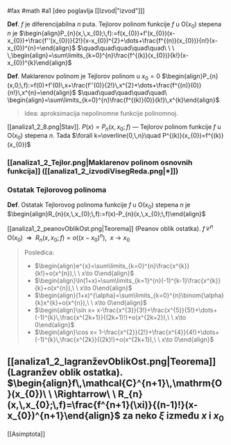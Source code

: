 #fax #math #a1 [deo poglavlja [[Izvod|"izvod"]]]
$\:$

**Def**. $f$ je diferencijabilna $n$ puta. Tejlorov polinom funkcije $f$ u $\mathrm{O}(x_{0})$ stepena $n$ je $\begin{align}P_{n}(x,\,x_{0};\,f):=f(x_{0})+f'(x_{0})(x-x_{0})+\frac{f''(x_{0})}{2!}(x-x_{0})^{2}+\dots+\frac{f^{(n)}(x_{0})}{n!}(x-x_{0})^{n}=\end{align}$
$\quad\quad\quad\quad\quad\ \ \ \,\begin{align}=\sum\limits_{k=0}^{n}\frac{f^{(k)}(x_{0})}{k!}(x-x_{0})^{k}\end{align}$

**Def**. Maklarenov polinom je Tejlorov polinom u $x_{0}=0$ $\begin{align}P_{n}(x,0;\,f):=f(0)+f'(0)\,x+\frac{f''(0)}{2!}\,x^{2}+\dots+\frac{f^{(n)}(0)}{n!}\,x^{n}=\end{align}$
$\quad\quad\quad\quad\quad\ \begin{align}=\sum\limits_{k=0}^{n}\frac{f^{(k)}(0)}{k!}\,x^{k}\end{align}$

> Idea: aproksimacija nepolinomne funkcije polinomnoj.

[[analiza1_2_8.png|Stav]]. $P(x)=P_{n}(x,\,x_{0};\,f)$ — Tejlorov polinom funkcije $f$ u $\mathrm{O}(x_{0})$ stepena $n$. Tada $\forall k=\overline{0,\,n}\quad P^{(k)}(x_{0})=f^{(k)}(x_{0})$

### [[analiza1_2_Tejlor.png|Maklarenov polinom osnovnih funkcija]] ([[analiza1_2_izvodiVisegReda.png|*]])

### Ostatak Tejlorovog polinoma
**Def**. Ostatak Tejlorovog polinoma funkcije $f$ u $\mathrm{O}(x_{0})$ stepena $n$ je $\begin{align}R_{n}(x,\,x_{0};\,f):=f(x)-P_{n}(x,\,x_{0};\,f)\end{align}$

[[analiza1_2_peanovOblikOst.png|Teorema]] (Peanov oblik ostatka). $f\,\mathcal{C}^{n}\,\mathrm{O}(x_{0})\ \ \Rightarrow\ \ R_{n}(x,\,x_{0};\,f)=o\big((x-x_{0})^{n}\big),\ \ x\to x_{0}$

> Posledica:
> - $\begin{align}e^{x}=\sum\limits_{k=0}^{n}\frac{x^{k}}{k!}+o(x^{n}),\ \ x\to 0\end{align}$
> - $\begin{align}\ln(1+x)=\sum\limits_{k=1}^{n}(-1)^{k-1}\frac{x^{k}}{k}+o(x^{n}),\ \ x\to 0\end{align}$
> - $\begin{align}(1+x)^{\alpha}=\sum\limits_{k=0}^{n}\binom{\alpha}{k}x^{k}+o(x^{n}),\ \ x\to 0\end{align}$
> - $\begin{align}\sin x= x-\frac{x^{3}}{3!}+\frac{x^{5}}{5!}+\dots+(-1)^{k}\,\frac{x^{2k+1}}{(2k+1)!}+o(x^{2k+2}),\ \ x\to 0\end{align}$
> - $\begin{align}\cos x= 1-\frac{x^{2}}{2!}+\frac{x^{4}}{4!}+\dots+(-1)^{k}\,\frac{x^{2k}}{(2k)!}+o(x^{2k+1}),\ \ x\to 0\end{align}$

[[analiza1_2_lagranževOblikOst.png|Teorema]] (Lagranžev oblik ostatka). $\begin{align}f\,\mathcal{C}^{n+1}\,\mathrm{O}(x_{0})\ \ \Rightarrow\ \ R_{n}(x,\,x_{0};\,f)=\frac{f^{n+1}(\xi)}{(n-1)!}(x-x_{0})^{n+1}\end{align}$ 
za neko $\xi$ između $x$ i $x_{0}$
---
[[Asimptota]]